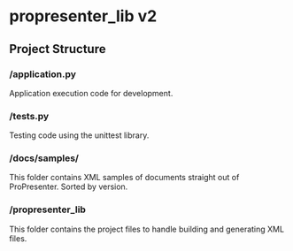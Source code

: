 # propresenter_lib v2

## Project Structure

### /application.py

Application execution code for development.

### /tests.py

Testing code using the unittest library.

### /docs/samples/

This folder contains XML samples of documents straight out of ProPresenter.  Sorted by version.

### /propresenter_lib

This folder contains the project files to handle building and generating XML files.